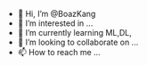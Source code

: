 - 👋 Hi, I’m @BoazKang
- 👀 I’m interested in ...
- 🌱 I’m currently learning ML,DL, 
- 💞️ I’m looking to collaborate on ...
- 📫 How to reach me ...

<!---
BoazKang/BoazKang is a ✨ special ✨ repository because its `README.md` (this file) appears on your GitHub profile.
You can click the Preview link to take a look at your changes.
--->
